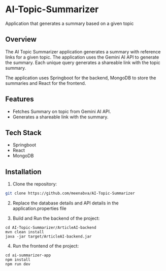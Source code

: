 # AI-Topic-Summarizer
Application that generates a summary based on a given topic

## Overview

The AI Topic Summarizer application generates a summary with reference links for a given topic. The application uses the Gemini AI API to generate the summary.
Each unique query generates a shareable link with the topic summary. 

The application uses Springboot for the backend, MongoDB to store the summaries and React for the frontend. 

## Features

- Fetches Summary on topic from Gemini AI API.
- Generates a shareable link with the summary.

## Tech Stack

- Springboot
- React
- MongoDB

## Installation

1. Clone the repository:

```bash
git clone https://github.com/meenabva/AI-Topic-Summarizer
```
2. Replace the database details and API details in the application.properties file
   
3. Build and Run the backend of the project:

```
cd AI-Topic-Summarizer/ArticleAI-backend
mvn clean install
java -jar target/ArticleAI-backend.jar
```

4. Run the frontend of the project:

```
cd ai-summarizer-app
npm install
npm run dev
```


